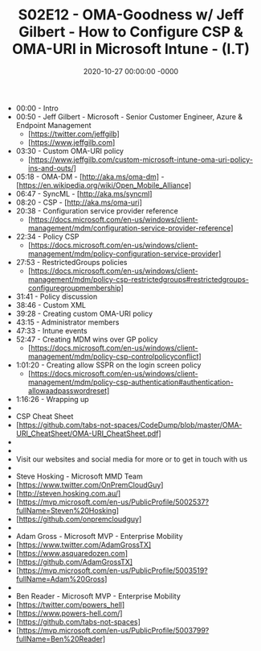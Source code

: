 ﻿---
layout: post
title: "S02E12 - OMA-Goodness w/ Jeff Gilbert - How to Configure CSP & OMA-URI in Microsoft Intune - (I.T)"
date: 2020-10-27 00:00:00 -0000
categories:
---

 * 00:00 - Intro
 * 00:50 - Jeff Gilbert - Microsoft - Senior Customer Engineer, Azure & Endpoint Management
   -  [https://twitter.com/jeffgilb]
   -  [https://www.jeffgilb.com]
 * 03:30 - Custom OMA-URI policy
   -  [https://www.jeffgilb.com/custom-microsoft-intune-oma-uri-policy-ins-and-outs/]
 * 05:18 - OMA-DM - [http://aka.ms/oma-dm] - [https://en.wikipedia.org/wiki/Open_Mobile_Alliance]
 * 06:47 - SyncML - [http://aka.ms/syncml]
 * 08:20 - CSP - [http://aka.ms/oma-uri]
 * 20:38 - Configuration service provider reference
   -  [https://docs.microsoft.com/en-us/windows/client-management/mdm/configuration-service-provider-reference]
 * 22:34 - Policy CSP
   - [https://docs.microsoft.com/en-us/windows/client-management/mdm/policy-configuration-service-provider]
 * 27:53 - RestrictedGroups policies
   - [https://docs.microsoft.com/en-us/windows/client-management/mdm/policy-csp-restrictedgroups#restrictedgroups-configuregroupmembership]
 * 31:41 - Policy discussion
 * 38:46 - Custom XML
 * 39:28 - Creating custom OMA-URI policy
 * 43:15 - Administrator members
 * 47:33 - Intune events
 * 52:47 - Creating MDM wins over GP policy
   - [https://docs.microsoft.com/en-us/windows/client-management/mdm/policy-csp-controlpolicyconflict]
 * 1:01:20 - Creating allow SSPR on the login screen policy
   -    [https://docs.microsoft.com/en-us/windows/client-management/mdm/policy-csp-authentication#authentication-allowaadpasswordreset]
 * 1:16:26 - Wrapping up
 * 
 * CSP Cheat Sheet
 * [https://github.com/tabs-not-spaces/CodeDump/blob/master/OMA-URI_CheatSheet/OMA-URI_CheatSheet.pdf]
 * 
 * 
 * Visit our websites and social media for more or to get in touch with us
 * 
 * Steve Hosking - Microsoft MMD Team
 * [https://www.twitter.com/OnPremCloudGuy]
 * [http://steven.hosking.com.au/]
 * [https://mvp.microsoft.com/en-us/PublicProfile/5002537?fullName=Steven%20Hosking]
 * [https://github.com/onpremcloudguy]
 * 
 * Adam Gross - Microsoft MVP - Enterprise Mobility
 * [https://www.twitter.com/AdamGrossTX]
 * [https://www.asquaredozen.com]
 * [https://github.com/AdamGrossTX]
 * [https://mvp.microsoft.com/en-us/PublicProfile/5003519?fullName=Adam%20Gross]
 * 
 * Ben Reader - Microsoft MVP - Enterprise Mobility
 * [https://twitter.com/powers_hell]
 * [https://www.powers-hell.com/]
 * [https://github.com/tabs-not-spaces]
 * [https://mvp.microsoft.com/en-us/PublicProfile/5003799?fullName=Ben%20Reader]

